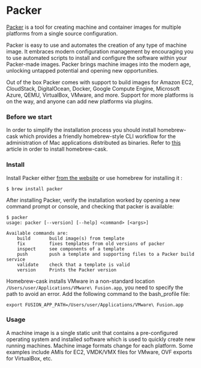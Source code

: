 # Packer

[Packer](https://www.packer.io) is a tool for creating machine and container images for multiple platforms from a single source configuration.

Packer is easy to use and automates the creation of any type of machine image. It embraces modern configuration management by encouraging you to use automated scripts to install and configure the software within your Packer-made images. Packer brings machine images into the modern age, unlocking untapped potential and opening new opportunities.

Out of the box Packer comes with support to build images for Amazon EC2, CloudStack, DigitalOcean, Docker, Google Compute Engine, Microsoft Azure, QEMU, VirtualBox, VMware, and more. Support for more platforms is on the way, and anyone can add new platforms via plugins.

### Before we start

In order to simplify the installation process you should install homebrew-cask which provides a friendly homebrew-style CLI workflow for the administration of Mac applications distributed as binaries. Refer to [this](../Homebrew/Cask.md) article in order to install homebrew-cask.

### Install

Install Packer either [from the website](https://www.packer.io/downloads.html) or use homebrew for installing it :

```
$ brew install packer
```

After installing Packer, verify the installation worked by opening a new command prompt or console, and checking that packer is available:

```
$ packer
usage: packer [--version] [--help] <command> [<args>]

Available commands are:
    build       build image(s) from template
    fix         fixes templates from old versions of packer
    inspect     see components of a template
    push        push a template and supporting files to a Packer build service
    validate    check that a template is valid
    version     Prints the Packer version
```

Homebrew-cask installs VMware in a non-standard location ```/Users/user/Applications/VMware\ Fusion.app```, you need to specify the path to avoid an error. Add the following command to the bash_profile file:

```
export FUSION_APP_PATH=/Users/user/Applications/VMware\ Fusion.app
```

### Usage

A machine image is a single static unit that contains a pre-configured operating system and installed software which is used to quickly create new running machines. Machine image formats change for each platform. Some examples include AMIs for EC2, VMDK/VMX files for VMware, OVF exports for VirtualBox, etc.
